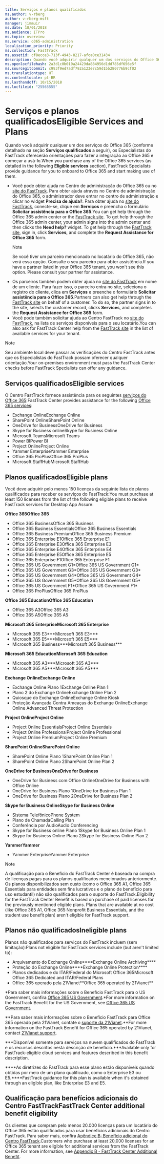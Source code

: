 ```yaml
---
title: Serviços e planos qualificados
ms.author: v-rberg
author: v-rberg-msft
manager: jimmuir
ms.date: 10/01/2018
ms.audience: ITPro
ms.topic: overview
ms.service: o365-administration
localization_priority: Priority
ms.collection: FastTrack
ms.assetid: cf8ecce3-713f-4943-8217-afca0ce31434
description: Quando você adquirir qualquer um dos serviços do Office 365 (conforme detalhado na seção Serviços qualificados a seguir), os Especialistas do FastTrack oferecerão orientações para fazer a integração ao Office 365 e começar a usá-lo.
ms.openlocfilehash: 2a3d1c0b010a24429da884956d1dd785df656e5f
ms.sourcegitcommit: c993f9ed7adf792a123e7c59d1bb280776b9cf02
ms.translationtype: HT
ms.contentlocale: pt-BR
ms.lasthandoff: 10/15/2018
ms.locfileid: "25565555"
---
```

# <a name="eligible-services-and-plans"></a><span data-ttu-id="4b91b-103">Serviços e planos qualificados</span><span class="sxs-lookup"><span data-stu-id="4b91b-103">Eligible Services and Plans</span></span>

<span data-ttu-id="4b91b-104">Quando você adquirir qualquer um dos serviços do Office 365 (conforme detalhado na seção **Serviços qualificados** a seguir), os Especialistas do FastTrack oferecerão orientações para fazer a integração ao Office 365 e começar a usá-lo.</span><span class="sxs-lookup"><span data-stu-id="4b91b-104">When you purchase any of the Office 365 services (as detailed in the following **Eligible services** section), FastTrack Specialists provide guidance for you to onboard to Office 365 and start making use of them.</span></span> 
  
- <span data-ttu-id="4b91b-p101">Você pode obter ajuda no Centro de administração do Office 365 ou no [site do FastTrack](https://go.microsoft.com/fwlink/?linkid=780698). Para obter ajuda através no Centro de administração do Office 365, o administrador deve entrar no centro de administração e clicar no widget **Precisa de ajuda?**. Para obter ajuda no [site do FastTrack](https://go.microsoft.com/fwlink/?linkid=780698), conecte-se, clique em **Serviços** e preencha o formulário **Solicitar assistência para o Office 365**.</span><span class="sxs-lookup"><span data-stu-id="4b91b-p101">You can get help through the Office 365 admin center or the [FastTrack site](https://go.microsoft.com/fwlink/?linkid=780698). To get help through the Office 365 admin center, your admin signs into the admin center and then clicks the **Need help?** widget. To get help through the [FastTrack site](https://go.microsoft.com/fwlink/?linkid=780698), sign in, click **Services**, and complete the **Request Assistance for Office 365** form.</span></span>   
    > [!NOTE]
    >  <span data-ttu-id="4b91b-p102">Se você tiver um parceiro mencionado no locatário do Office 365, não verá essa opção. Consulte o seu parceiro para obter assistência.</span><span class="sxs-lookup"><span data-stu-id="4b91b-p102">If you have a partner listed in your Office 365 tenant, you won't see this option. Please consult your partner for assistance.</span></span> 
- <span data-ttu-id="4b91b-p103">Os parceiros também podem obter ajuda no [site do FastTrack](https://go.microsoft.com/fwlink/?linkid=780698) em nome de um cliente. Para fazer isso, o parceiro entra no site, seleciona o registro do cliente, clica em **Serviços** e preenche o formulário **Solicitar assistência para o Office 365**.</span><span class="sxs-lookup"><span data-stu-id="4b91b-p103">Partners can also get help through the [FastTrack site](https://go.microsoft.com/fwlink/?linkid=780698) on behalf of a customer. To do so, the partner signs in to the site, selects the customer record, clicks **Services**, and completes the **Request Assistance for Office 365** form.</span></span> 
- <span data-ttu-id="4b91b-112">Você pode também solicitar ajuda ao Centro FastTrack no [site do FastTrack](https://go.microsoft.com/fwlink/?linkid=780698), na lista de serviços disponíveis para o seu locatário.</span><span class="sxs-lookup"><span data-stu-id="4b91b-112">You can also ask for FastTrack Center help from the [FastTrack site](https://go.microsoft.com/fwlink/?linkid=780698) in the list of available services for your tenant.</span></span> 
> [!NOTE]
> <span data-ttu-id="4b91b-113">Seu ambiente local deve passar as verificações do Centro FastTrack antes que os Especialistas do FastTrack possam oferecer qualquer orientação.</span><span class="sxs-lookup"><span data-stu-id="4b91b-113">Your on-premises environment must pass the FastTrack Center checks before FastTrack Specialists can offer any guidance.</span></span> 
  
## <a name="eligible-services"></a><span data-ttu-id="4b91b-114">Serviços qualificados</span><span class="sxs-lookup"><span data-stu-id="4b91b-114">Eligible services</span></span>

<span data-ttu-id="4b91b-115">O Centro FastTrack fornece assistência para os seguintes [serviços do Office 365](https://go.microsoft.com/fwlink/?linkid=2005429):</span><span class="sxs-lookup"><span data-stu-id="4b91b-115">FastTrack Center provides assistance for the following [Office 365 services](https://go.microsoft.com/fwlink/?linkid=2005429):</span></span>
  
- <span data-ttu-id="4b91b-116">Exchange Online</span><span class="sxs-lookup"><span data-stu-id="4b91b-116">Exchange Online</span></span>
- <span data-ttu-id="4b91b-117">SharePoint Online</span><span class="sxs-lookup"><span data-stu-id="4b91b-117">SharePoint Online</span></span>
- <span data-ttu-id="4b91b-118">OneDrive for Business</span><span class="sxs-lookup"><span data-stu-id="4b91b-118">OneDrive for Business</span></span>
- <span data-ttu-id="4b91b-119">Skype for Business online</span><span class="sxs-lookup"><span data-stu-id="4b91b-119">Skype for Business Online</span></span>
- <span data-ttu-id="4b91b-120">Microsoft Teams</span><span class="sxs-lookup"><span data-stu-id="4b91b-120">Microsoft Teams</span></span>
- <span data-ttu-id="4b91b-121">Power BI</span><span class="sxs-lookup"><span data-stu-id="4b91b-121">Power BI</span></span>
- <span data-ttu-id="4b91b-122">Project Online</span><span class="sxs-lookup"><span data-stu-id="4b91b-122">Project Online</span></span>
- <span data-ttu-id="4b91b-123">Yammer Enterprise</span><span class="sxs-lookup"><span data-stu-id="4b91b-123">Yammer Enterprise</span></span> 
- <span data-ttu-id="4b91b-124">Office 365 ProPlus</span><span class="sxs-lookup"><span data-stu-id="4b91b-124">Office 365 ProPlus</span></span>
- <span data-ttu-id="4b91b-125">Microsoft StaffHub</span><span class="sxs-lookup"><span data-stu-id="4b91b-125">Microsoft StaffHub</span></span>
    
## <a name="eligible-plans"></a><span data-ttu-id="4b91b-126">Planos qualificados</span><span class="sxs-lookup"><span data-stu-id="4b91b-126">Eligible plans</span></span>

<span data-ttu-id="4b91b-127">Você deve adquirir pelo menos 150 licenças da seguinte lista de planos qualificados para receber os serviços do FastTrack:</span><span class="sxs-lookup"><span data-stu-id="4b91b-127">You must purchase at least 150 licenses from the list of the following eligible plans to receive FastTrack services for Desktop App Assure:</span></span>
  
 <span data-ttu-id="4b91b-128">**Office 365**</span><span class="sxs-lookup"><span data-stu-id="4b91b-128">**Office 365**</span></span>
  
- <span data-ttu-id="4b91b-129">Office 365 Business</span><span class="sxs-lookup"><span data-stu-id="4b91b-129">Office 365 Business</span></span>  
- <span data-ttu-id="4b91b-130">Office 365 Business Essentials</span><span class="sxs-lookup"><span data-stu-id="4b91b-130">Office 365 Business Essentials</span></span>  
- <span data-ttu-id="4b91b-131">Office 365 Business Premium</span><span class="sxs-lookup"><span data-stu-id="4b91b-131">Office 365 Business Premium</span></span>
- <span data-ttu-id="4b91b-132">Office 365 Enterprise E1</span><span class="sxs-lookup"><span data-stu-id="4b91b-132">Office 365 Enterprise E1</span></span>
- <span data-ttu-id="4b91b-133">Office 365 Enterprise E3</span><span class="sxs-lookup"><span data-stu-id="4b91b-133">Office 365 Enterprise E3</span></span>
- <span data-ttu-id="4b91b-134">Office 365 Enterprise E4</span><span class="sxs-lookup"><span data-stu-id="4b91b-134">Office 365 Enterprise E4</span></span>  
- <span data-ttu-id="4b91b-135">Office 365 Enterprise E5</span><span class="sxs-lookup"><span data-stu-id="4b91b-135">Office 365 Enterprise E5</span></span>
- <span data-ttu-id="4b91b-136">Office 365 Enterprise F1</span><span class="sxs-lookup"><span data-stu-id="4b91b-136">Office 365 Enterprise F1</span></span>
- <span data-ttu-id="4b91b-137">Office 365 US Government G1\*</span><span class="sxs-lookup"><span data-stu-id="4b91b-137">Office 365 US Government G1\*</span></span>
- <span data-ttu-id="4b91b-138">Office 365 US Government G3\*</span><span class="sxs-lookup"><span data-stu-id="4b91b-138">Office 365 US Government G3\*</span></span>
- <span data-ttu-id="4b91b-139">Office 365 US Government G4\*</span><span class="sxs-lookup"><span data-stu-id="4b91b-139">Office 365 US Government G4\*</span></span>
- <span data-ttu-id="4b91b-140">Office 365 US Government G5\*</span><span class="sxs-lookup"><span data-stu-id="4b91b-140">Office 365 US Government G5\*</span></span> 
- <span data-ttu-id="4b91b-141">Office 365 US Government F1\*</span><span class="sxs-lookup"><span data-stu-id="4b91b-141">Office 365 US Government F1\*</span></span>
- <span data-ttu-id="4b91b-142">Office 365 ProPlus</span><span class="sxs-lookup"><span data-stu-id="4b91b-142">Office 365 ProPlus</span></span>
    
 <span data-ttu-id="4b91b-143">**Office 365 Education**</span><span class="sxs-lookup"><span data-stu-id="4b91b-143">**Office 365 Education**</span></span>
  
- <span data-ttu-id="4b91b-144">Office 365 A3</span><span class="sxs-lookup"><span data-stu-id="4b91b-144">Office 365 A3</span></span>
- <span data-ttu-id="4b91b-145">Office 365 A5</span><span class="sxs-lookup"><span data-stu-id="4b91b-145">Office 365 A5</span></span>

 <span data-ttu-id="4b91b-146">**Microsoft 365 Enterprise**</span><span class="sxs-lookup"><span data-stu-id="4b91b-146">**Microsoft 365 Enterprise**</span></span>
  
- <span data-ttu-id="4b91b-147">Microsoft 365 E3\*\*\*</span><span class="sxs-lookup"><span data-stu-id="4b91b-147">Microsoft 365 E3\*\*\*</span></span>
- <span data-ttu-id="4b91b-148">Microsoft 365 E5\*\*\*</span><span class="sxs-lookup"><span data-stu-id="4b91b-148">Microsoft 365 E5\*\*\*</span></span>
- <span data-ttu-id="4b91b-149">Microsoft 365 Business\*\*\*</span><span class="sxs-lookup"><span data-stu-id="4b91b-149">Microsoft 365 Business\*\*\*</span></span>
    
 <span data-ttu-id="4b91b-150">**Microsoft 365 Education**</span><span class="sxs-lookup"><span data-stu-id="4b91b-150">**Microsoft 365 Education**</span></span>
  
- <span data-ttu-id="4b91b-151">Microsoft 365 A3\*\*\*</span><span class="sxs-lookup"><span data-stu-id="4b91b-151">Microsoft 365 A3\*\*\*</span></span>
- <span data-ttu-id="4b91b-152">Microsoft 365 A5\*\*\*</span><span class="sxs-lookup"><span data-stu-id="4b91b-152">Microsoft 365 A5\*\*\*</span></span>

 <span data-ttu-id="4b91b-153">**Exchange Online**</span><span class="sxs-lookup"><span data-stu-id="4b91b-153">**Exchange Online**</span></span>
  
- <span data-ttu-id="4b91b-154">Exchange Online Plano 1</span><span class="sxs-lookup"><span data-stu-id="4b91b-154">Exchange Online Plan 1</span></span>
- <span data-ttu-id="4b91b-155">Plano 2 do Exchange Online</span><span class="sxs-lookup"><span data-stu-id="4b91b-155">Exchange Online Plan 2</span></span> 
- <span data-ttu-id="4b91b-156">Quiosque do Exchange Online</span><span class="sxs-lookup"><span data-stu-id="4b91b-156">Exchange Online Kiosk</span></span>
- <span data-ttu-id="4b91b-157">Proteção Avançada Contra Ameaças do Exchange Online</span><span class="sxs-lookup"><span data-stu-id="4b91b-157">Exchange Online Advanced Threat Protection</span></span>
    
 <span data-ttu-id="4b91b-158">**Project Online**</span><span class="sxs-lookup"><span data-stu-id="4b91b-158">**Project Online**</span></span>
  
- <span data-ttu-id="4b91b-159">Project Online Essentials</span><span class="sxs-lookup"><span data-stu-id="4b91b-159">Project Online Essentials</span></span>  
- <span data-ttu-id="4b91b-160">Project Online Professional</span><span class="sxs-lookup"><span data-stu-id="4b91b-160">Project Online Professional</span></span>
- <span data-ttu-id="4b91b-161">Project Online Premium</span><span class="sxs-lookup"><span data-stu-id="4b91b-161">Project Online Premium</span></span>
    
 <span data-ttu-id="4b91b-162">**SharePoint Online**</span><span class="sxs-lookup"><span data-stu-id="4b91b-162">**SharePoint Online**</span></span>
  
- <span data-ttu-id="4b91b-163">SharePoint Online Plano 1</span><span class="sxs-lookup"><span data-stu-id="4b91b-163">SharePoint Online Plan 1</span></span>
- <span data-ttu-id="4b91b-164">SharePoint Online Plano 2</span><span class="sxs-lookup"><span data-stu-id="4b91b-164">SharePoint Online Plan 2</span></span>
    
 <span data-ttu-id="4b91b-165">**OneDrive for Business**</span><span class="sxs-lookup"><span data-stu-id="4b91b-165">**OneDrive for Business**</span></span>
  
- <span data-ttu-id="4b91b-166">OneDrive for Business com Office Online</span><span class="sxs-lookup"><span data-stu-id="4b91b-166">OneDrive for Business with Office Online</span></span> 
- <span data-ttu-id="4b91b-167">OneDrive for Business Plano 1</span><span class="sxs-lookup"><span data-stu-id="4b91b-167">OneDrive for Business Plan 1</span></span>
- <span data-ttu-id="4b91b-168">OneDrive for Business Plano 2</span><span class="sxs-lookup"><span data-stu-id="4b91b-168">OneDrive for Business Plan 2</span></span>
    
 <span data-ttu-id="4b91b-169">**Skype for Business Online**</span><span class="sxs-lookup"><span data-stu-id="4b91b-169">**Skype for Business Online**</span></span>
  
-  <span data-ttu-id="4b91b-170">Sistema Telefônico</span><span class="sxs-lookup"><span data-stu-id="4b91b-170">Phone System</span></span> 
-  <span data-ttu-id="4b91b-171">Plano de Chamada</span><span class="sxs-lookup"><span data-stu-id="4b91b-171">Calling Plan</span></span> 
-  <span data-ttu-id="4b91b-172">Conferência por Áudio</span><span class="sxs-lookup"><span data-stu-id="4b91b-172">Audio Conferencing</span></span> 
-  <span data-ttu-id="4b91b-173">Skype for Business online Plano 1</span><span class="sxs-lookup"><span data-stu-id="4b91b-173">Skype for Business Online Plan 1</span></span>  
-  <span data-ttu-id="4b91b-174">Skype for Business Online Plano 2</span><span class="sxs-lookup"><span data-stu-id="4b91b-174">Skype for Business Online Plan 2</span></span>
    
 <span data-ttu-id="4b91b-175">**Yammer**</span><span class="sxs-lookup"><span data-stu-id="4b91b-175">**Yammer**</span></span>
  
- <span data-ttu-id="4b91b-176">Yammer Enterprise</span><span class="sxs-lookup"><span data-stu-id="4b91b-176">Yammer Enterprise</span></span> 
> [!NOTE]
> <span data-ttu-id="4b91b-p104">A qualificação para o Benefício do FastTrack Center é baseada na compra de licenças pagas para os planos qualificados mencionados anteriormente. Os planos disponibilizados sem custo (como o Office 365 A1, Office 365 Essentials para entidades sem fins lucrativos e o plano de benefício para uso estudantil) não são qualificados para o suporte do FastTrack.</span><span class="sxs-lookup"><span data-stu-id="4b91b-p104">Eligibility for the FastTrack Center Benefit is based on purchase of paid licenses for the previously mentioned eligible plans. Plans that are available at no cost (like Office 365 A1, Office 365 Nonprofit Business Essentials, and the student use benefit plan) aren't eligible for FastTrack support.</span></span> 
  
## <a name="ineligible-plans"></a><span data-ttu-id="4b91b-179">Planos não qualificados</span><span class="sxs-lookup"><span data-stu-id="4b91b-179">Ineligible plans</span></span>

<span data-ttu-id="4b91b-180">Planos não qualificados para serviços do FastTrack incluem (sem limitação):</span><span class="sxs-lookup"><span data-stu-id="4b91b-180">Plans not eligible for FastTrack services include (but aren't limited to):</span></span>
  
- <span data-ttu-id="4b91b-181">Arquivamento do Exchange Online\*\*\*\*</span><span class="sxs-lookup"><span data-stu-id="4b91b-181">Exchange Online Archiving\*\*\*\*</span></span>
- <span data-ttu-id="4b91b-182">Proteção do Exchange Online\*\*\*\*</span><span class="sxs-lookup"><span data-stu-id="4b91b-182">Exchange Online Protection\*\*\*\*</span></span>
- <span data-ttu-id="4b91b-183">Planos dedicados e do ITAR/Federal do Microsoft Office 365</span><span class="sxs-lookup"><span data-stu-id="4b91b-183">Microsoft Office 365 Dedicated and ITAR/Federal Plans</span></span>
- <span data-ttu-id="4b91b-184">Office 365 operado pela 21Vianet\*\*</span><span class="sxs-lookup"><span data-stu-id="4b91b-184">Office 365 operated by 21Vianet\*\*</span></span>
    
<span data-ttu-id="4b91b-185">\*Para saber mais informações sobre o Benefício FastTrack para o US Government, confira [Office 365 US Government](https://aka.ms/aboutgovcloud).</span><span class="sxs-lookup"><span data-stu-id="4b91b-185">\*For more information on the FastTrack Benefit for the US Government, see [Office 365 US Government](https://aka.ms/aboutgovcloud).</span></span>
  
<span data-ttu-id="4b91b-186">\*\*Para saber mais informações sobre o Benefício FastTrack para Office 365 operado pela 21Vianet, contate o [suporte da 21Vianet](https://go.microsoft.com/fwlink/?linkid=852156).</span><span class="sxs-lookup"><span data-stu-id="4b91b-186">\*\*For more information on the FastTrack Benefit for Office 365 operated by 21Vianet, contact [21Vianet support](https://go.microsoft.com/fwlink/?linkid=852156).</span></span>
  
<span data-ttu-id="4b91b-187">\*\*\*Disponível somente para serviços na nuvem qualificados do FastTrack e os recursos descritos nesta descrição de benefício.</span><span class="sxs-lookup"><span data-stu-id="4b91b-187">\*\*\*Available only for FastTrack-eligible cloud services and features described in this benefit description.</span></span>
  
<span data-ttu-id="4b91b-188">\*\*\*\*As diretrizes do FastTrack para esse plano estão disponíveis quando obtidas por meio de um plano qualificado, como o Enterprise E3 ou E5.</span><span class="sxs-lookup"><span data-stu-id="4b91b-188">\*\*\*\*FastTrack guidance for this plan is available when it's obtained through an eligible plan, like Enterprise E3 and E5.</span></span>
  
## <a name="fasttrack-center-additional-benefit-eligibility"></a><span data-ttu-id="4b91b-189">Qualificação para benefícios adicionais do Centro FastTrack</span><span class="sxs-lookup"><span data-stu-id="4b91b-189">FastTrack Center additional benefit eligibility</span></span>

<span data-ttu-id="4b91b-p105">Os clientes que compram pelo menos 20.000 licenças para um locatário do Office 365 estão qualificados para usar benefícios adicionais do Centro FastTrack. Para saber mais, confira [Apêndice B: Benefício adicional do Centro FastTrack](O365-fasttrack-additional-benefits.md).</span><span class="sxs-lookup"><span data-stu-id="4b91b-p105">Customers who purchase at least 20,000 licenses for an Office 365 tenant are eligible for additional services from the FastTrack Center. For more information, see [Appendix B - FastTrack Center Additional Benefit](O365-fasttrack-additional-benefits.md).</span></span>
  

  

